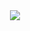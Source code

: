 <div id="header" align="center">
  <img src="https://media.giphy.com/media/v1.Y2lkPTc5MGI3NjExcjdvN21tNDZybGF4ZGM3cmJwdm8wZzljdnk2c2FybnJmM2s4NWF2aCZlcD12MV9pbnRlcm5hbF9naWZfYnlfaWQmY3Q9Zw/x4M27ecMjkQuoY9R8K/giphy.gif"/>
</div>


<!--
**bessadam/bessadam** is a ✨ _special_ ✨ repository because its `README.md` (this file) appears on your GitHub profile.

Here are some ideas to get you started:

- 🔭 I’m currently working on ...
- 🌱 I’m currently learning ...
- 👯 I’m looking to collaborate on ...
- 🤔 I’m looking for help with ...
- 💬 Ask me about ...
- 📫 How to reach me: ...
- 😄 Pronouns: ...
- ⚡ Fun fact: ...
-->
